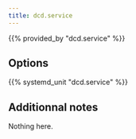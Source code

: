 ```yaml
---
title: dcd.service
---
```


{{% provided_by "dcd.service" %}}

## Options

{{% systemd_unit "dcd.service" %}}

## Additionnal notes

Nothing here.